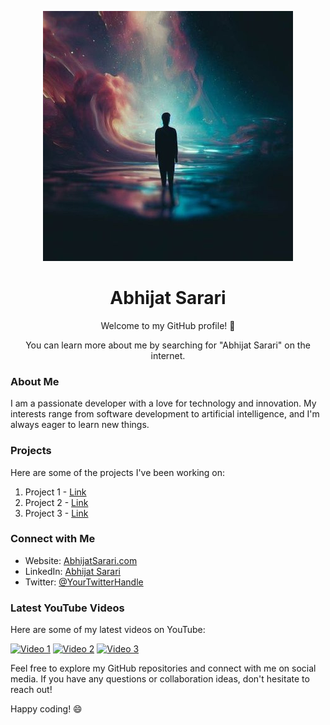 <p align="center">
  <img src="https://github.com/ABHIJATSARARI/ABHIJATSARARI/blob/main/ci3-LCSY_400x400.jpg" alt="Your Name" width="400" height="400" />
</p>

<h1 align="center">Abhijat Sarari</h1>

<p align="center">
  Welcome to my GitHub profile! 🚀
</p>

<p align="center">
  You can learn more about me by searching for "Abhijat Sarari" on the internet.
</p>

### About Me

I am a passionate developer with a love for technology and innovation. My interests range from software development to artificial intelligence, and I'm always eager to learn new things.

### Projects

Here are some of the projects I've been working on:

1. Project 1 - [Link](https://github.com/yourusername/project1)
2. Project 2 - [Link](https://github.com/yourusername/project2)
3. Project 3 - [Link](https://github.com/yourusername/project3)

### Connect with Me

- Website: [AbhijatSarari.com](https://www.abhijatsarari.com)
- LinkedIn: [Abhijat Sarari](https://www.linkedin.com/in/yourlinkedin)
- Twitter: [@YourTwitterHandle](https://twitter.com/yourtwitter)

### Latest YouTube Videos

Here are some of my latest videos on YouTube:

[![Video 1](video-thumbnail-1.jpg)](https://www.youtube.com/watch?v=yourvideo1)
[![Video 2](video-thumbnail-2.jpg)](https://www.youtube.com/watch?v=yourvideo2)
[![Video 3](video-thumbnail-3.jpg)](https://www.youtube.com/watch?v=yourvideo3)

Feel free to explore my GitHub repositories and connect with me on social media. If you have any questions or collaboration ideas, don't hesitate to reach out!

Happy coding! 😄
